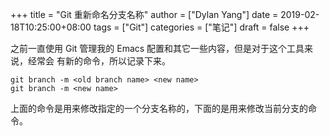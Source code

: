 +++
title = "Git 重新命名分支名称"
author = ["Dylan Yang"]
date = 2019-02-18T10:25:00+08:00
tags = ["Git"]
categories = ["笔记"]
draft = false
+++

之前一直使用 Git 管理我的 Emacs 配置和其它一些内容，但是对于这个工具来说，经常会
有新的命令，所以记录下来。

```shell
git branch -m <old branch name> <new name>
git branch -m <new name>
```

上面的命令是用来修改指定的一个分支名称的，下面的是用来修改当前分支的命令。
